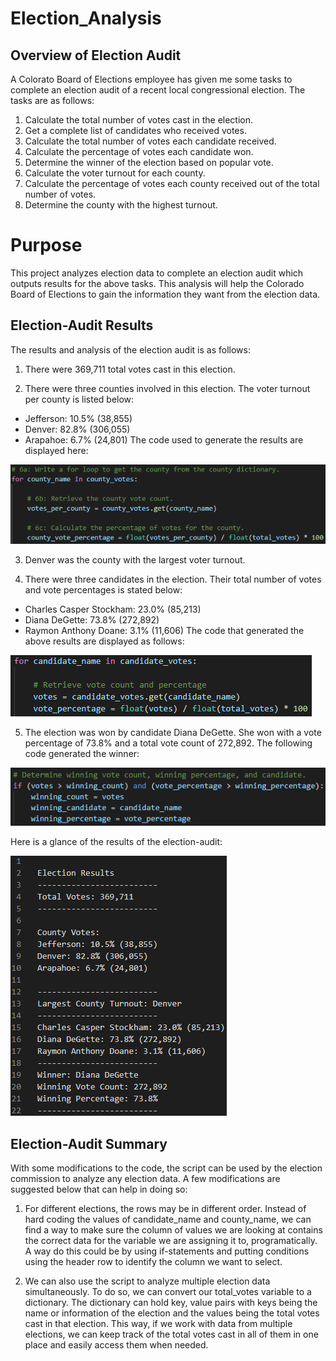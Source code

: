 # Election_Analysis

## Overview of Election Audit

A Colorato Board of Elections employee has given me some tasks to complete an election audit of a recent local congressional election. The tasks are as follows:

1. Calculate the total number of votes cast in the election.
2. Get a complete list of candidates who received votes.
3. Calculate the total number of votes each candidate received.
4. Calculate the percentage of votes each candidate won.
5. Determine the winner of the election based on popular vote.
6. Calculate the voter turnout for each county.
7. Calculate the percentage of votes each county received out of the total number of votes.
8. Determine the county with the highest turnout.

# Purpose

This project analyzes election data to complete an election audit which outputs results for the above tasks. This analysis will help the Colorado Board of Elections to gain the information they want from the election data.

## Election-Audit Results

The results and analysis of the election audit is as follows:

1. There were 369,711 total votes cast in this election.

2. There were three counties involved in this election. The voter turnout per county is listed below:
  * Jefferson: 10.5% (38,855)
  * Denver: 82.8% (306,055)
  * Arapahoe: 6.7% (24,801)
The code used to generate the results are displayed here:

![Calculating_percentage_votes_county](https://github.com/Zarif601/Election_Analysis/blob/main/Resources/Calculating_percentage_votes_county.png)

3. Denver was the county with the largest voter turnout.

4. There were three candidates in the election. Their total number of votes and vote percentages is stated below:
  * Charles Casper Stockham: 23.0% (85,213)
  * Diana DeGette: 73.8% (272,892)
  * Raymon Anthony Doane: 3.1% (11,606)
The code that generated the above results are displayed as follows:

![Calculating_winning_candiate_and_percentage_votes](https://github.com/Zarif601/Election_Analysis/blob/main/Resources/Calculating_winning_candiate_and_percentage_votes.png)

5. The election was won by candidate Diana DeGette. She won with a vote percentage of 73.8% and a total vote count of 272,892.
The following code generated the winner:

![Determining_winner](https://github.com/Zarif601/Election_Analysis/blob/main/Resources/Determining_winner.png)

Here is a glance of the results of the election-audit:

![Election_Results](https://github.com/Zarif601/Election_Analysis/blob/main/Resources/Election_Results.png)

## Election-Audit Summary

With some modifications to the code, the script can be used by the election commission to analyze any election data. A few modifications are suggested below that can help in doing so:

1. For different elections, the rows may be in different order. Instead of hard coding the values of candidate_name and county_name, we can find a way to make sure the column of values we are looking at contains the correct data for the variable we are assigning it to, programatically. A way do this could be by using if-statements and putting conditions using the header row to identify the column we want to select.

2. We can also use the script to analyze multiple election data simultaneously. To do so, we can convert our total_votes variable to a dictionary. The dictionary can hold key, value pairs with keys being the name or information of the election and the values being the total votes cast in that election. This way, if we work with data from multiple elections, we can keep track of the total votes cast in all of them in one place and easily access them when needed.
